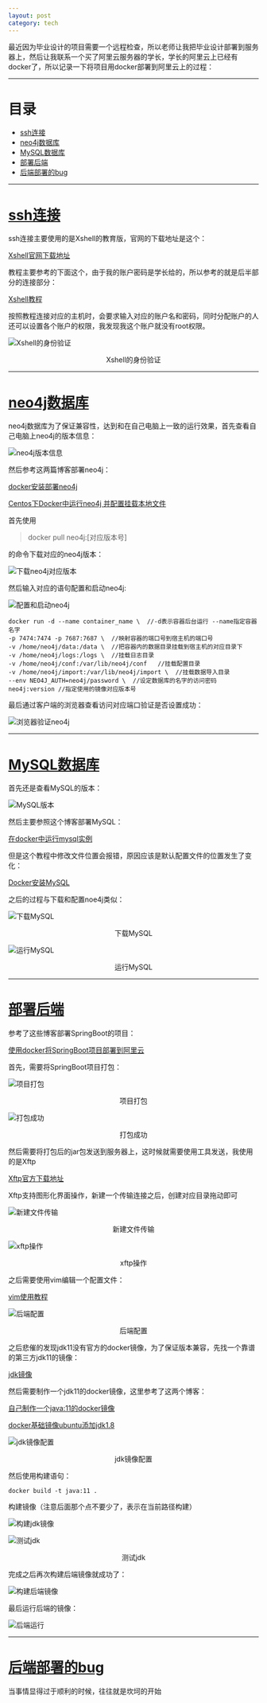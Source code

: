 ```yaml
---
layout: post
category: tech
---
```


最近因为毕业设计的项目需要一个远程检查，所以老师让我把毕业设计部署到服务器上，然后让我联系一个买了阿里云服务器的学长，学长的阿里云上已经有docker了，所以记录一下将项目用docker部署到阿里云上的过程：

---

# 目录
- [ssh连接](#ssh连接)
- [neo4j数据库](#neo4j数据库)
- [MySQL数据库](#mysql数据库)
- [部署后端](#部署后端)
- [后端部署的bug](#后端部署的bug)

---

# [ssh连接](#ssh连接)

ssh连接主要使用的是Xshell的教育版，官网的下载地址是这个：

[Xshell官网下载地址](https://www.netsarang.com/zh/free-for-home-school/)

教程主要参考的下面这个，由于我的账户密码是学长给的，所以参考的就是后半部分的连接部分：

[Xshell教程](https://zhuanlan.zhihu.com/p/54643053)

按照教程连接对应的主机时，会要求输入对应的账户名和密码，同时分配账户的人还可以设置各个账户的权限，我发现我这个账户就没有root权限。

![Xshell的身份验证](/img/20210421/xshell的身份验证.png)
<center>Xshell的身份验证</center>

---

# [neo4j数据库](#neo4j数据库)

neo4j数据库为了保证兼容性，达到和在自己电脑上一致的运行效果，首先查看自己电脑上neo4j的版本信息：

![neo4j版本信息](/img/20210421/neo4j版本.png)

然后参考这两篇博客部署neo4j：

[docker安装部署neo4j](https://www.cnblogs.com/caoyusang/p/13610408.html)

[Centos下Docker中运行neo4j 并配置挂载本地文件](https://www.cnblogs.com/baiyunwanglai/p/10281694.html)

首先使用

>docker pull neo4j:[对应版本号]

的命令下载对应的neo4j版本：

![下载neo4j对应版本](/img/20210421/下载对应neo4j版本.png)

然后输入对应的语句配置和启动neo4j:

![配置和启动neo4j](/img/20210421/neo4j配置和启动.png)

	docker run -d --name container_name \  //-d表示容器后台运行 --name指定容器名字
	-p 7474:7474 -p 7687:7687 \  //映射容器的端口号到宿主机的端口号
	-v /home/neo4j/data:/data \  //把容器内的数据目录挂载到宿主机的对应目录下
	-v /home/neo4j/logs:/logs \  //挂载日志目录
	-v /home/neo4j/conf:/var/lib/neo4j/conf   //挂载配置目录
	-v /home/neo4j/import:/var/lib/neo4j/import \  //挂载数据导入目录
	--env NEO4J_AUTH=neo4j/password \  //设定数据库的名字的访问密码
	neo4j:version //指定使用的镜像对应版本号

最后通过客户端的浏览器查看访问对应端口验证是否设置成功：

![浏览器验证neo4j](/img/20210421/验证neo4j.png)

---

# [MySQL数据库](#mysql数据库)

首先还是查看MySQL的版本：

![MySQL版本](/img/20210421/mysql版本.png)

然后主要参照这个博客部署MySQL：

[在docker中运行mysql实例](https://www.cnblogs.com/chywx/p/10528040.html)

但是这个教程中修改文件位置会报错，原因应该是默认配置文件的位置发生了变化：

[Docker安装MySQL](https://www.runoob.com/docker/docker-install-mysql.html)

之后的过程与下载和配置noe4j类似：

![下载MySQL](/img/20210421/下载mysql.png)
<center>下载MySQL</center>

![运行MySQL](/img/20210421/运行mysql.png)
<center>运行MySQL</center>

---

# [部署后端](#部署后端)

参考了这些博客部署SpringBoot的项目：

[使用docker将SpringBoot项目部署到阿里云](https://blog.csdn.net/weixin_43691723/article/details/108430980)

首先，需要将SpringBoot项目打包：

![项目打包](/img/20210421/springboot项目打包.png)
<center>项目打包</center>

![打包成功](/img/20210421/打包成功.png)
<center>打包成功</center>

然后需要将打包后的jar包发送到服务器上，这时候就需要使用工具发送，我使用的是Xftp

[Xftp官方下载地址](https://www.netsarang.com/zh/free-for-home-school/)

Xftp支持图形化界面操作，新建一个传输连接之后，创建对应目录拖动即可

![新建文件传输](/img/20210421/新建文件传输.png)
<center>新建文件传输</center>

![xftp操作](/img/20210421/xftp操作.png)
<center>xftp操作</center>

之后需要使用vim编辑一个配置文件：

[vim使用教程](https://www.runoob.com/linux/linux-vim.html)

![后端配置](/img/20210421/后端配置.png)
<center>后端配置</center>

之后悲催的发现jdk11没有官方的docker镜像，为了保证版本兼容，先找一个靠谱的第三方jdk11的镜像：

[jdk镜像](http://www.sousou88.com/spec/oraclejdk.html)

然后需要制作一个jdk11的docker镜像，这里参考了这两个博客：

[自己制作一个java:11的docker镜像](https://blog.csdn.net/hongtaolong/article/details/106816920)

[docker基础镜像ubuntu添加jdk1.8](https://www.cnblogs.com/xiaoyao-001/p/12016156.html)

![jdk镜像配置](/img/20210421/jdk镜像配置.png)
<center>jdk镜像配置</center>

然后使用构建语句：

	docker build -t java:11 .

构建镜像（注意后面那个点不要少了，表示在当前路径构建）

![构建jdk镜像](/img/20210421/构建jdk镜像.png)

![测试jdk](/img/20210421/测试jdk.png)
<center>测试jdk</center>

完成之后再次构建后端镜像就成功了：

![构建后端镜像](/img/20210421/构建后端.png)

最后运行后端的镜像：

![后端运行](/img/20210421/后端运行.png)

---

# [后端部署的bug](#后端部署的bug)
当事情显得过于顺利的时候，往往就是坎坷的开始